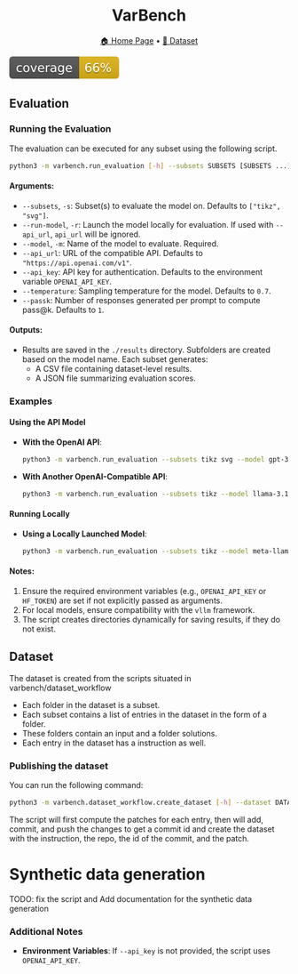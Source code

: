 <h1 align="center">
 VarBench
</h1>

<p align="center">  <a href="https://github.com/VarBench-SE/VarBench">🏠 Home Page</a> • <a href="https://huggingface.co/datasets/CharlyR/varbench">🤗 Dataset</a>   </p>

![](DOC/images/coverage.svg)


## Evaluation

### Running the Evaluation
The evaluation can be executed for any subset using the following script.

```sh
python3 -m varbench.run_evaluation [-h] --subsets SUBSETS [SUBSETS ...] --model MODEL [--run-model] [--api_url API_URL] [--api_key API_KEY] [--temperature TEMPERATURE] [--passk PASSK]
```

#### Arguments:
- `--subsets`, `-s`: Subset(s) to evaluate the model on. Defaults to `["tikz", "svg"]`.
- `--run-model`, `-r`: Launch the model locally for evaluation. If used with `--api_url`, `api_url` will be ignored.
- `--model`, `-m`: Name of the model to evaluate. Required.
- `--api_url`: URL of the compatible API. Defaults to `"https://api.openai.com/v1"`.
- `--api_key`: API key for authentication. Defaults to the environment variable `OPENAI_API_KEY`.
- `--temperature`: Sampling temperature for the model. Defaults to `0.7`.
- `--passk`: Number of responses generated per prompt to compute pass@k. Defaults to `1`.

#### Outputs:
- Results are saved in the `./results` directory. Subfolders are created based on the model name. Each subset generates:
  - A CSV file containing dataset-level results.
  - A JSON file summarizing evaluation scores.

### Examples

#### Using the API Model

- **With the OpenAI API**:
  ```sh
  python3 -m varbench.run_evaluation --subsets tikz svg --model gpt-3.5-turbo --api_key YOUR_API_KEY
  ```

- **With Another OpenAI-Compatible API**:
  ```sh
  python3 -m varbench.run_evaluation --subsets tikz --model llama-3.1-70b-versatile --api_url https://api.groq.com/openai/v1 --api_key $GROQ_API_KEY --temperature 0.7 --passk 5
  ```

#### Running Locally

- **Using a Locally Launched Model**:
  ```sh
  python3 -m varbench.run_evaluation --subsets tikz --model meta-llama/Llama-3.2-1B-Instruct --run-model --temperature 0.9 --passk 3
  ```

#### Notes:
1. Ensure the required environment variables (e.g., `OPENAI_API_KEY` or `HF_TOKEN`) are set if not explicitly passed as arguments.
2. For local models, ensure compatibility with the `vllm` framework.
3. The script creates directories dynamically for saving results, if they do not exist.

## Dataset

The dataset is created from the scripts situated in varbench/dataset_workflow

- Each folder in the dataset is a subset.
- Each subset contains a list of entries in the dataset in the form of a folder.
- These folders contain an input and a folder solutions.
- Each entry in the dataset has a instruction as well.


### Publishing the dataset
You can run the following command:

```sh
python3 -m varbench.dataset_workflow.create_dataset [-h] --dataset DATASET
```

The script will first compute the patches for each entry, then will add, commit, and push the changes to get a commit id and create the dataset with the instruction, the repo, the id of the commit, and the patch.

# Synthetic data generation
TODO: fix the script and Add documentation for the synthetic data generation

### Additional Notes
- **Environment Variables**: If `--api_key` is not provided, the script uses `OPENAI_API_KEY`.


